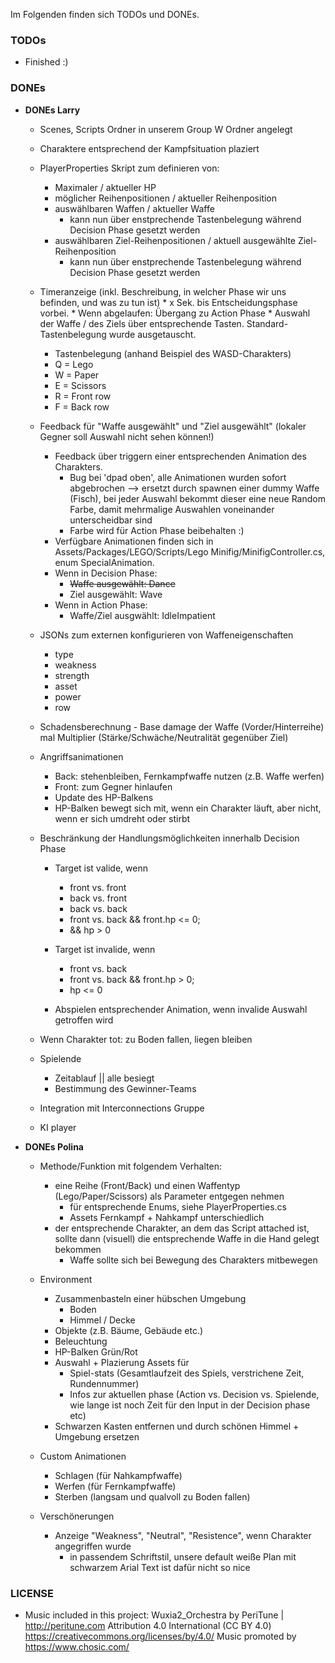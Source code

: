 Im Folgenden finden sich TODOs und DONEs.

### TODOs
* Finished :)


### DONEs
* __DONEs Larry__
	* Scenes, Scripts Ordner in unserem Group W Ordner angelegt
	* Charaktere entsprechend der Kampfsituation plaziert
	* PlayerProperties Skript zum definieren von:
	  * Maximaler / aktueller HP
	  * möglicher Reihenpositionen / aktueller Reihenposition
	  * auswählbaren Waffen / aktueller Waffe
		* kann nun über enstprechende Tastenbelegung während Decision Phase gesetzt werden
	  * auswählbaren Ziel-Reihenpositionen / aktuell ausgewählte Ziel-Reihenposition
		* kann nun über enstprechende Tastenbelegung während Decision Phase gesetzt werden

	 * Timeranzeige (inkl. Beschreibung, in welcher Phase wir uns befinden, und was zu tun ist)
	  * x Sek. bis Entscheidungsphase vorbei.
	  * Wenn abgelaufen: Übergang zu Action Phase
	  * Auswahl der Waffe / des Ziels über entsprechende Tasten. Standard-Tastenbelegung wurde ausgetauscht.
		* Tastenbelegung (anhand Beispiel des WASD-Charakters)
		* Q = Lego
		* W = Paper
		* E = Scissors
		* R = Front row
		* F = Back row
	* Feedback für "Waffe ausgewählt" und "Ziel ausgewählt" (lokaler Gegner soll Auswahl nicht sehen können!)
		* Feedback über triggern einer entsprechenden Animation des Charakters.
			* Bug bei 'dpad oben', alle Animationen wurden sofort abgebrochen --> ersetzt durch spawnen einer dummy Waffe (Fisch), bei jeder Auswahl bekommt dieser eine neue Random Farbe, damit mehrmalige Auswahlen voneinander unterscheidbar sind
			* Farbe wird für Action Phase beibehalten :)
		* Verfügbare Animationen finden sich in Assets/Packages/LEGO/Scripts/Lego Minifig/MinifigController.cs, enum SpecialAnimation.
		* Wenn in Decision Phase:
			* ~~Waffe ausgewählt: Dance~~
			* Ziel ausgewählt: Wave
		* Wenn in Action Phase:
			* Waffe/Ziel ausgwählt: IdleImpatient
	* JSONs zum externen konfigurieren von Waffeneigenschaften
		* type
		* weakness
		* strength
		* asset
		* power
		* row
	* Schadensberechnung - Base damage der Waffe (Vorder/Hinterreihe) mal Multiplier (Stärke/Schwäche/Neutralität gegenüber Ziel)
	* Angriffsanimationen
		* Back: stehenbleiben, Fernkampfwaffe nutzen (z.B. Waffe werfen)
		* Front: zum Gegner hinlaufen
		* Update des HP-Balkens
		* HP-Balken bewegt sich mit, wenn ein Charakter läuft, aber nicht, wenn er sich umdreht oder stirbt
	* Beschränkung der Handlungsmöglichkeiten innerhalb Decision Phase
		* Target ist valide, wenn 
			* front vs. front
			* back vs. front 
			* back vs. back
			* front vs. back && front.hp <= 0;
			* && hp > 0

		* Target ist invalide, wenn
			* front vs. back
			* front vs. back && front.hp > 0;
			* hp <= 0

		* Abspielen entsprechender Animation, wenn invalide Auswahl getroffen wird
	* Wenn Charakter tot: zu Boden fallen, liegen bleiben

	* Spielende
		* Zeitablauf || alle besiegt
		* Bestimmung des Gewinner-Teams

	* Integration mit Interconnections Gruppe
	* KI player

* __DONEs Polina__
	* Methode/Funktion mit folgendem Verhalten:
		* eine Reihe (Front/Back) und einen Waffentyp (Lego/Paper/Scissors) als Parameter entgegen nehmen
			*  für entsprechende Enums, siehe PlayerProperties.cs
		    *  Assets Fernkampf + Nahkampf unterschiedlich
		* der entsprechende Charakter, an dem das Script attached ist, sollte dann (visuell) die entsprechende Waffe in die Hand gelegt bekommen
			* Waffe sollte sich bei Bewegung des Charakters mitbewegen

	* Environment
		* Zusammenbasteln einer hübschen Umgebung
			* Boden
			* Himmel / Decke
		* Objekte (z.B. Bäume, Gebäude etc.)
		* Beleuchtung
		* HP-Balken Grün/Rot
		*  Auswahl + Plazierung Assets für
			* Spiel-stats (Gesamtlaufzeit des Spiels, verstrichene Zeit, Rundennummer)
			* Infos zur aktuellen phase (Action vs. Decision vs. Spielende, wie lange ist noch Zeit für den Input in der Decision phase etc)
		*  Schwarzen Kasten entfernen und durch schönen Himmel + Umgebung ersetzen

	* Custom Animationen
		* Schlagen (für Nahkampfwaffe)
		* Werfen (für Fernkampfwaffe)
		* Sterben (langsam und qualvoll zu Boden fallen)

	* Verschönerungen
		* Anzeige "Weakness", "Neutral", "Resistence", wenn Charakter angegriffen wurde
			* in passendem Schriftstil, unsere default weiße Plan mit schwarzem Arial Text ist dafür nicht so nice

### LICENSE
* Music included in this project:
Wuxia2_Orchestra by PeriTune | http://peritune.com
Attribution 4.0 International (CC BY 4.0)
https://creativecommons.org/licenses/by/4.0/
Music promoted by https://www.chosic.com/

